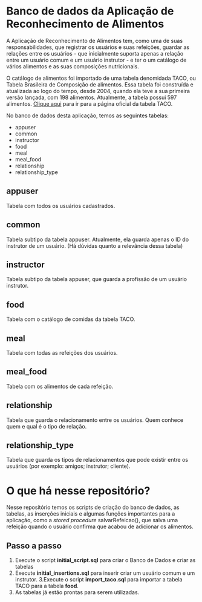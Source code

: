 # Banco de dados da Aplicação de Reconhecimento de Alimentos
A Aplicação de Reconhecimento de Alimentos tem, como uma de suas responsabilidades, que registrar os usuários e suas refeições, guardar as relações entre os usuários - que inicialmente suporta apenas a relação entre um usuário comum e um usuário instrutor - e ter o um catálogo de vários alimentos e as suas composições nutricionais.

O catálogo de alimentos foi importado de uma tabela denomidada TACO, ou Tabela Brasileira de Composição de alimentos. Essa tabela foi construída e atualizada ao logo do tempo, desde 2004, quando ela teve a sua primeira versão lançada, com 198 alimentos. Atualmente, a tabela possui 597 alimentos. [Clique aqui](http://www.nepa.unicamp.br/taco/tabela.php?ativo=tabela) para ir para a página oficial da tabela TACO.

No banco de dados desta aplicação, temos as seguintes tabelas:
- appuser
- common
- instructor
- food
- meal
- meal_food
- relationship
- relationship_type

## appuser
Tabela com todos os usuários cadastrados.

## common
Tabela subtipo da tabela appuser. Atualmente, ela guarda apenas o ID do instrutor de um usuário. (Há dúvidas quanto a relevância dessa tabela)

## instructor
Tabela subtipo da tabela appuser, que guarda a profissão de um usuário instrutor.

## food
Tabela com o catálogo de comidas da tabela TACO.

## meal
Tabela com todas as refeições dos usuários.

## meal_food
Tabela com os alimentos de cada refeição.

## relationship
Tabela que guarda o relacionamento entre os usuários. Quem conhece quem e qual é o tipo de relação.

## relationship_type
Tabela que guarda os tipos de relacionamentos que pode existir entre os usuários (por exemplo: amigos; instrutor; cliente).

# O que há nesse repositório?
Nesse repositório temos os scripts de criação do banco de dados, as tabelas, as inserções iniciais e algumas funções importantes para a aplicação, como a *stored procedure* salvarRefeicao(), que salva uma refeição quando o usuário confirma que acabou de adicionar os alimentos.

## Passo a passo
1. Execute o script **initial_script.sql** para criar o Banco de Dados e criar as tabelas
2. Execute **initial_insertions.sql** para inserir criar um usuário comum e um instrutor.
3.Execute o script **import_taco.sql** para importar a tabela TACO para a tabela **food**.
4. As tabelas já estão prontas para serem utilizadas.